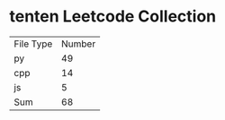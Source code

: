 # tenten Leetcode Collection

<table><tr><td>File Type</td><td>Number</td></tr><tr><td>py</td><td>49</td></tr><tr><td>cpp</td><td>14</td></tr><tr><td>js</td><td>5</td></tr><tr><td>Sum</td><td>68</td></tr></table>